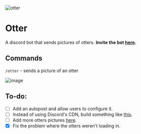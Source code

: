 ![otter](https://util.bruhmomentlol.repl.co/twemoji/otter?size=128)

# Otter
A discord bot that sends pictures of otters. <b> Invite the bot [here](https://discord.com/api/oauth2/authorize?client_id=1007346134529871974&permissions=274878024704&scope=bot%20applications.commands). </b>

## Commands
`/otter` - sends a picture of an otter

![image](https://user-images.githubusercontent.com/106308047/206126654-3877ab5f-ef8f-4f61-991c-53972a454e4a.png)

## To-do:
  - [ ] Add an autopost and allow users to configure it.
  - [ ] Instead of using Discord's CDN, build something like [this](https://otter.bruhmomentlol.repl.co/random).
  - [ ] Add more otters pictures [here](https://github.com/ArhanCodes/Otter/blob/main/src/commands/otter.ts).
  - [x] Fix the problem where the otters weren't loading in.
